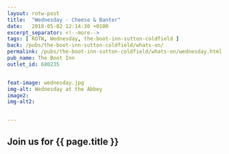 ```yaml
---
layout: rotw-post
title:  "Wednesday - Cheese & Banter"
date:   2018-05-02 12:14:30 +0100
excerpt_separator: <!--more-->
tags: [ ROTW, Wednesday, the-boot-inn-sutton-coldfield ]
back: /pubs/the-boot-inn-sutton-coldfield/whats-on/
permalink: /pubs/the-boot-inn-sutton-coldfield/whats-on/wednesday.html
pub_name: The Boot Inn
outlet_id: 680235


feat-image: wednesday.jpg
img-alt: Wednesday at the Abbey
image2:
img-alt2:


---
```


<h2>Join us for {{ page.title }}</h2>